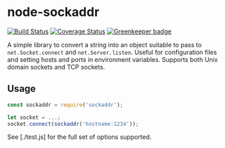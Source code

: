 # node-sockaddr

[![Build Status](https://travis-ci.org/gcampax/node-sockaddr.svg?branch=master)](https://travis-ci.org/gcampax/node-sockaddr) [![Coverage Status](https://coveralls.io/repos/github/gcampax/node-sockaddr/badge.svg?branch=master)](https://coveralls.io/github/gcampax/node-sockaddr?branch=master) [![Greenkeeper badge](https://badges.greenkeeper.io/gcampax/node-sockaddr.svg)](https://greenkeeper.io/)

A simple library to convert a string into an object suitable to pass to `net.Socket.connect` and `net.Server.listen`.
Useful for configuration files and setting hosts and ports in environment variables.
Supports both Unix domain sockets and TCP sockets.

## Usage

```javascript
const sockaddr = require('sockaddr');

let socket = ...;
socket.connect(sockaddr('hostname:1234'));
```

See [./test.js] for the full set of options supported.